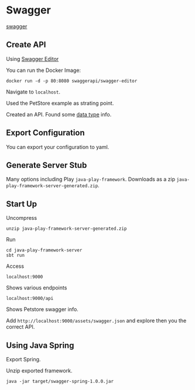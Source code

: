 # Swagger

[swagger](https://swagger.io/)

## Create API

Using [Swagger Editor](https://github.com/swagger-api/swagger-editor)

You can run the Docker Image:

```
docker run -d -p 80:8080 swaggerapi/swagger-editor
```

Navigate to ```localhost```.

Used the PetStore example as strating point.

Created an API.  Found some [data type](https://swagger.io/docs/specification/data-models/data-types/) info.

## Export Configuration

You can export your configuration to yaml.

## Generate Server Stub

Many options including Play ```java-play-framework```.  Downloads as a zip ```java-play-framework-server-generated.zip```.

## Start Up

Uncompress 

```unzip java-play-framework-server-generated.zip```

Run 

```
cd java-play-framework-server
sbt run
```

Access

```
localhost:9000
```

Shows various endpoints

```
localhost:9000/api
```

Shows Petstore swagger info.  

Add ```http://localhost:9000/assets/swagger.json``` and explore then you the correct API.


## Using Java Spring

Export Spring.

Unzip exported framework.

```
java -jar target/swagger-spring-1.0.0.jar
```







